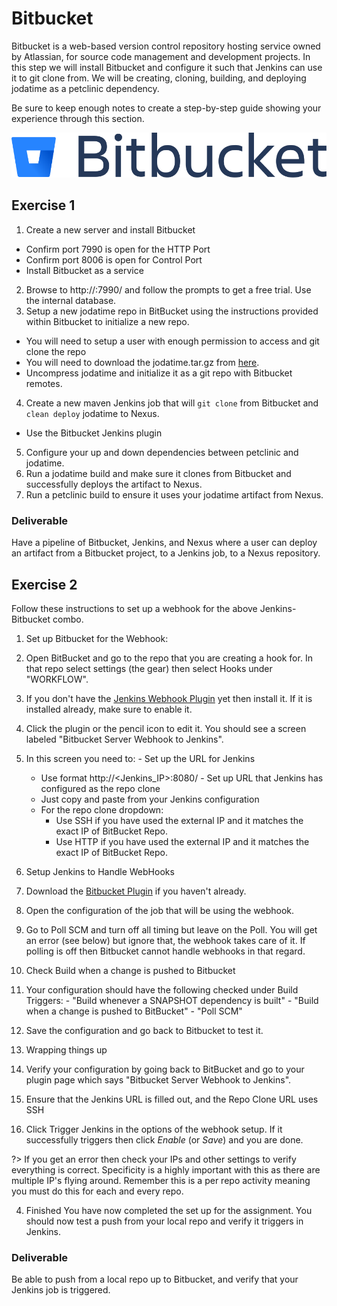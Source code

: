 # Bitbucket

Bitbucket is a web-based version control repository hosting service owned by
Atlassian, for source code management and development projects.
In this step we will install Bitbucket and configure it such that Jenkins can
use it to git clone from. We will be creating, cloning, building, and deploying
jodatime as a petclinic dependency.

Be sure to keep enough notes to create a
step-by-step guide showing your experience through this section.

<center>

  ![](img5/bitbucket.svg ':size=400px')

</center>

## Exercise 1

1. Create a new server and install Bitbucket
  - Confirm port 7990 is open for the HTTP Port
  - Confirm port 8006 is open for Control Port
  - Install Bitbucket as a service

2. Browse to http://<Public DNS>:7990/ and follow the prompts to get a free trial. Use the internal database.
3. Setup a new jodatime repo in BitBucket using the instructions provided within Bitbucket to initialize a new repo.
  - You will need to setup a user with enough permission to access and git clone the repo
  - You will need to download the jodatime.tar.gz from [here](//github.com/JodaOrg/joda-time/releases).
  - Uncompress jodatime and initialize it as a git repo with Bitbucket remotes.
4. Create a new maven Jenkins job that will `git clone` from Bitbucket and `clean deploy` jodatime to Nexus. 
  - Use the Bitbucket Jenkins plugin
5. Configure your up and down dependencies between petclinic and jodatime. 
6. Run a jodatime build and make sure it clones from Bitbucket and successfully deploys the artifact to Nexus.
7. Run a petclinic build to ensure it uses your jodatime artifact from Nexus.

### Deliverable

Have a pipeline of Bitbucket, Jenkins, and Nexus where a user can deploy an artifact from a Bitbucket project, to a Jenkins job, to a Nexus repository.

## Exercise 2

Follow these instructions to set up a webhook for the above Jenkins-Bitbucket combo.

1. Set up Bitbucket for the Webhook:
  1. Open BitBucket and go to the repo that you are creating a hook for. In that repo select settings (the gear) then select Hooks under "WORKFLOW".
  2. If you don't have the [Jenkins Webhook Plugin](//marketplace.atlassian.com/apps/1211284/webhook-to-jenkins-for-bitbucket?hosting=server&tab=overview) yet then install it. If it is installed already, make sure to enable it.
  3. Click the plugin or the pencil icon to edit it. You should see a screen labeled "Bitbucket Server Webhook to Jenkins".
  4. In this screen you need to:
    - Set up the URL for Jenkins
      * Use format http://<Jenkins_IP>:8080/
    - Set up URL that Jenkins has configured as the repo clone
      * Just copy and paste from your Jenkins configuration
      * For the repo clone dropdown:
        * Use SSH if you have used the external IP and it matches the exact IP of BitBucket Repo.
        * Use HTTP if you have used the external IP and it matches the exact IP of BitBucket Repo.

2. Setup Jenkins to Handle WebHooks
  1. Download the [Bitbucket Plugin](//wiki.jenkins-ci.org/display/JENKINS/BitBucket+Plugin) if you haven't already.
  2. Open the configuration of the job that will be using the webhook.
  3. Go to Poll SCM and turn off all timing but leave on the Poll. You will get an error (see below) but ignore that, the webhook takes care of it. If polling is off then Bitbucket cannot handle webhooks in that regard.
  4. Check Build when a change is pushed to Bitbucket
  5. Your configuration should have the following checked under Build Triggers:
    - "Build whenever a SNAPSHOT dependency is built"
    - "Build when a change is pushed to BitBucket"
    - "Poll SCM"
  6. Save the configuration and go back to Bitbucket to test it.

3. Wrapping things up
  1. Verify your configuration by going back to BitBucket and go to your plugin page which says "Bitbucket Server Webhook to Jenkins".
  2. Ensure that the Jenkins URL is filled out, and the Repo Clone URL uses SSH
  3. Click Trigger Jenkins in the options of the webhook setup. If it successfully triggers then click _Enable_ (or _Save_) and you are done.

  ?> If you get an error then check your IPs and other settings to verify everything is correct. Specificity is a highly important with this as there are multiple IP's flying around. Remember this is a per repo activity meaning you must do this for each and every repo.

4. Finished
  You have now completed the set up for the assignment. You should now test a push from your local repo and verify it triggers in Jenkins.

### Deliverable

Be able to push from a local repo up to Bitbucket, and verify that your Jenkins job is triggered.
